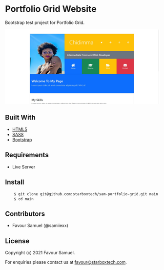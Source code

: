 # Portfolio Grid Website
Bootstrap test project for Portfolio Grid.

![Portfolio Grid](screenshot.jpg)

## Built With
- [HTML5](https://developer.mozilla.org/en-US/docs/Web/Guide/HTML/HTML5)
- [SASS](https://sass-lang.com/)
- [Bootstrap](https://getbootstrap.com/)

## Requirements
 - Live Server

## Install
```
    $ git clone git@github.com:starboxtech/sam-portfolio-grid.git main
    $ cd main
```

## Contributors
- Favour Samuel (@samiiexx)

## License
Copyright (c) 2021 Favour Samuel.

For enquiries please contact us at [favour@starboxtech.com](mailto:favour@starboxtech.com).
